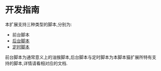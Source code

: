 # 开发指南

本扩展支持三种类型的脚本,分别为:

* 前台脚本
* [后台脚本](/dev/background.html)
* [定时脚本](/dev/background.html#定时脚本)

前台脚本为通常意义上的油猴脚本,后台脚本与定时脚本为本脚本猫扩展所特有支持的脚本,详情请看相对应的文档.

